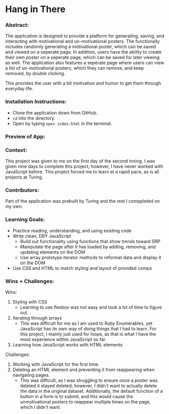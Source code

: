# Hang in There  

### Abstract:
[//]: <> (Briefly describe what you built and its features. What problem is the app solving? How does this application solve that problem?)
The application is designed to provide a platform for generating, saving, and interacting with motivational and un-motivational posters.
The functionally includes randomly generating a motivational poster, which can be saved and viewed on a seperate page. In addition, users have the ability to create their own poster on a seperate page, which can be saved for later viewing as well.
The application also features a seperate page where users can view a list of un-motivational posters, which they can remove, and keep removed, by double clicking.<br>

This provides the user with a bit motivation and humor to get them through everyday life.

<!-- I used existing data sets to randomly generate motivational posters at the click of a button. Users have the option to save these posters and view them in a list on a separate page. <br>
Additionally, there is a function where users can create their own posters by linking an image and typing in the desired title and quote. <br>
An Un-Motivational Posters page was added. This generates a list of unmotivational posters, and users have the option to delete a poster by double clicking. -->

### Installation Instructions:
[//]: <> (What steps does a person have to take to get your app cloned down and running?)
* Clone the application down from GitHub.
* `cd` into the directory.
* Open by typing `open index.html` in the terminal.

### Preview of App:
[//]: <> (Provide ONE gif or screenshot of your application - choose the "coolest" piece of functionality to show off. gifs preferred!)


### Context:
[//]: <> (Give some context for the project here. How long did you have to work on it? How far into the Turing program are you?)
This project was given to me on the first day of the second inning. I was given nine days to complete this project; however, I have never worked with JavaScript before. This project forced me to learn at a rapid pace, as is all projects at Turing.

### Contributors:
[//]: <> (Who worked on this application? Link to your GitHub. Consider also providing LinkedIn link)
Part of the application was prebuilt by Turing and the rest I comppleted on my own.

### Learning Goals:
[//]: <> (What were the learning goals of this project? What tech did you work with?)
* Practice reading, understanding, and using existing code
* Write clean, DRY JavaScript
    * Build out functionality using functions that show trends toward SRP
    * Manipulate the page after it has loaded by adding, removing, and updating elements on the DOM
    * Use array prototype iterator methods to reformat data and display it on the DOM
* Use CSS and HTML to match styling and layout of provided comps

### Wins + Challenges:
[//]: <> (What are 2-3 wins you have from this project? What were some challenges you faced - and how did you get over them?)
Wins:
1. Styling with CSS
    * Learning to use flexbox was not easy and took a lot of time to figure out.
2. Iterating through arrays
    * This was difficult for me as I am used to Ruby Enumerables, yet JavaScript has its own way of doing things that I had to learn. For this project, I mainly just used for loops, as that is what I have the most experience within JavaScript so far.
3. Learning how JavaScript works with HTML elements<br>

Challenges:
1. Working with JavaScript for the first time.
2. Deleting an HTML element and preventing it from reappearing when navigating pages.
    * This was difficult, as I was struggling to ensure once a poster was deleted it stayed deleted; however, I didn't want to actually delete the data in the original dataset. Additionally, the default function of a button in a form is to submit, and this would cause the unmotivational posters to reappear multiple times on the page, which I didn't want.
